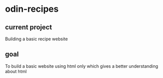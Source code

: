 # odin-recipes

## current project

Building a basic recipe website

## goal

To build a basic website using html only which gives a better understanding about html